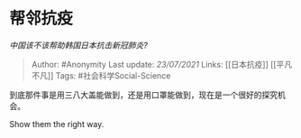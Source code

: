 # 帮邻抗疫
*中国该不该帮助韩国日本抗击新冠肺炎?*

> Author: #Anonymity
Last update: *23/07/2021* 
Links: [[日本抗疫]] [[平凡不凡]]
Tags: #社会科学Social-Science   

 
到底那件事是用三八大盖能做到，还是用口罩能做到，现在是一个很好的探究机会。

Show them the right way.



